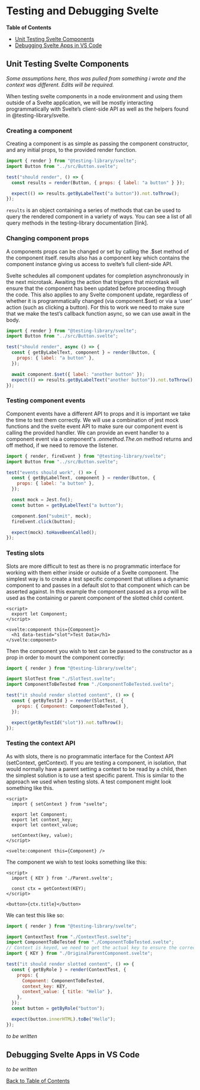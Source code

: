 # Testing and Debugging Svelte

<!-- START doctoc generated TOC please keep comment here to allow auto update -->
<!-- DON'T EDIT THIS SECTION, INSTEAD RE-RUN doctoc TO UPDATE -->
**Table of Contents**

- [Unit Testing Svelte Components](#unit-testing-svelte-components)
- [Debugging Svelte Apps in VS Code](#debugging-svelte-apps-in-vs-code)

<!-- END doctoc generated TOC please keep comment here to allow auto update -->

## Unit Testing Svelte Components

_Some assumptions here, thos was pulled from something i wrote and the context was different. Edits will be required._

When testing svelte components in a node environment and using them outside of a Svelte application, we will be mostly interacting programmatically with Svelte’s client-side API as well as the helpers found in @testing-library/svelte.

### Creating a component

Creating a component is as simple as passing the component constructor, and any initial props, to the provided render function.

```js
import { render } from "@testing-library/svelte";
import Button from "../src/Button.svelte";

test("should render", () => {
  const results = render(Button, { props: { label: "a button" } });

  expect(() => results.getByLabelText("a button")).not.toThrow();
});
```

`results` is an object containing a series of methods that can be used to query the rendered component in a variety of ways. You can see a list of all query methods in the testing-library documentation [link].

### Changing component props

A components props can be changed or set by calling the .\$set method of the component itself. results also has a component key which contains the component instance giving us access to svelte’s full client-side API.

Svelte schedules all component updates for completion asynchronously in the next microtask. Awaiting the action that triggers that microtask will ensure that the component has been updated before proceeding through the code. This also applies to any Svelte component update, regardless of whether it is programmatically changed (via component.\$set) or via a ‘user’ action (such as clicking a button). For this to work we need to make sure that we make the test’s callback function async, so we can use await in the body.

```js
import { render } from "@testing-library/svelte";
import Button from "../src/Button.svelte";

test("should render", async () => {
  const { getByLabelText, component } = render(Button, {
    props: { label: "a button" },
  });

  await component.$set({ label: "another button" });
  expect(() => results.getByLabelText("another button")).not.toThrow();
});
```

### Testing component events

Component events have a different API to props and it is important we take the time to test them correctly. We will use a combination of jest mock functions and the svelte event API to make sure our component event is calling the provided handler. We can provide an event handler to a component event via a component's .$on method. The .$on method returns and off method, if we need to remove the listener.

```js
import { render, fireEvent } from "@testing-library/svelte";
import Button from "../src/Button.svelte";

test("events should work", () => {
  const { getByLabelText, component } = render(Button, {
    props: { label: "a button" },
  });

  const mock = Jest.fn();
  const button = getByLabelText("a button");

  component.$on("submit", mock);
  fireEvent.click(button);

  expect(mock).toHaveBeenCalled();
});
```

### Testing slots

Slots are more difficult to test as there is no programmatic interface for working with them either inside or outside of a Svelte component. The simplest way is to create a test specific component that utilises a dynamic component to and passes in a default slot to that component which can be asserted against. In this example the component passed as a prop will be used as the containing or parent component of the slotted child content.

```svelte
<script>
  export let Component;
</script>

<svelte:component this={Component}>
  <h1 data-testid="slot">Test Data</h1>
</svelte:component>
```

Then the component you wish to test can be passed to the constructor as a prop in order to mount the component correctly:

```js
import { render } from "@testing-library/svelte";

import SlotTest from "./SlotTest.svelte";
import ComponentToBeTested from "./ComponentToBeTested.svelte";

test("it should render slotted content", () => {
  const { getByTestId } = render(SlotTest, {
    props: { Component: ComponentToBeTested },
  });

  expect(getByTestId("slot")).not.toThrow();
});
```

### Testing the context API

As with slots, there is no programmatic interface for the Context API (setContext, getContext). If you are testing a component, in isolation, that would normally have a parent setting a context to be read by a child, then the simplest solution is to use a test specific parent. This is similar to the approach we used when testing slots. A test component might look something like this.

```svelte
<script>
  import { setContext } from "svelte";

  export let Component;
  export let context_key;
  export let context_value;

  setContext(key, value);
</script>

<svelte:component this={Component} />
```

The component we wish to test looks something like this:

```svelte
<script>
  import { KEY } from './Parent.svelte';

  const ctx = getContext(KEY);
</script>

<button>{ctx.title}</button>
```

We can test this like so:

```js
import { render } from "@testing-library/svelte";

import ContextTest from "./ContextTest.svelte";
import ComponentToBeTested from "./ComponentToBeTested.svelte";
// Context is keyed, we need to get the actual key to ensure the correct context is selected by the child.
import { KEY } from "./OriginalParentComponent.svelte";

test("it should render slotted content", () => {
  const { getByRole } = render(ContextTest, {
    props: {
      Component: ComponentToBeTested,
      context_key: KEY,
      context_value: { title: "Hello" },
    },
  });
  const button = getByRole("button");

  expect(button.innerHTML).toBe("Hello");
});
```

_to be written_

## Debugging Svelte Apps in VS Code

_to be written_

[Back to Table of Contents](https://github.com/svelte-society/recipes-mvp#table-of-contents)
